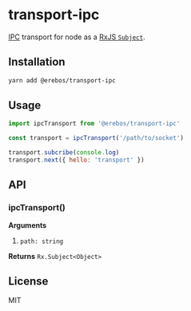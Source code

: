 # transport-ipc

[IPC](https://nodejs.org/dist/latest-v9.x/docs/api/net.html#net_ipc_support) transport for node as a [RxJS `Subject`](http://reactivex.io/rxjs/class/es6/Subject.js~Subject.html).

## Installation

```sh
yarn add @erebos/transport-ipc
```

## Usage

```js
import ipcTransport from '@erebos/transport-ipc'

const transport = ipcTransport('/path/to/socket')

transport.subcribe(console.log)
transport.next({ hello: 'transport' })
```

## API

### ipcTransport()

**Arguments**

1.  `path: string`

**Returns** `Rx.Subject<Object>`

## License

MIT
